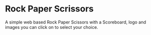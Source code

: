 # Rock Paper Scrissors

A simple web based Rock Paper Scissors with a Scoreboard, logo and images you can click on to select your choice.
